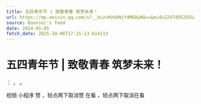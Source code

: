 ```yaml
---
title: 五四青年节 | 致敬青春 筑梦未来！
url: https://mp.weixin.qq.com/s?__biz=MzU4NjY4MDAyNQ==&mid=2247495291&idx=1&sn=1d7a8848e5d0049e39ec2db787955046
source: Doonsec's feed
date: 2024-05-05
fetch_date: 2025-10-06T17:15:13.614113
---
```


# 五四青年节 | 致敬青春 筑梦未来！

：
，
。

视频
小程序
赞
，轻点两下取消赞
在看
，轻点两下取消在看